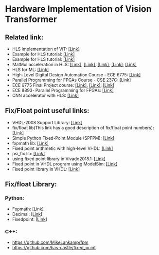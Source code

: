 # Hardware Implementation of Vision Transformer



## Related link:
* HLS implementation of ViT: [[Link]](https://github.com/sharc-lab/Edge-MoE)
* Example for HLS tutorial: [[Link]](https://github.com/Xilinx/Vitis-HLS-Introductory-Examples/tree/2023.2)
* Example for HLS tutorial: [[Link]](https://github.com/Xilinx/HLS)
* MatMul acceleration in HLS: [[Link]](https://github.com/twaclaw/matmult/tree/master), [[Link]](https://github.com/kaiiiz/hls-spmv/tree/main), [[Link]](https://github.com/jeonggunlee/HLS4Matmul/tree/main), [[Link]](https://github.com/wickedb/matmult_hls), [[Link]](https://github.com/highcloud100/matMul_HLS)
* HLS for ML: [[Link]](https://github.com/fastmachinelearning/hls4ml)
* High-Level Digital Design Automation Course - ECE 6775: [[Link]](https://www.csl.cornell.edu/courses/ece6775/)
* Parallel Programming for FPGAs Course - CSE 237C: [[Link]](http://kastner.ucsd.edu/ryan/cse237c/)
* ECE 6775 Final Project course: [[Link]](https://github.com/SteveZhugl/ECE6775FinalProjectTB/tree/main), [[Link]](https://github.com/Carl782051063/ECE6775projcet), [[Link]](https://github.com/hy592/6775-Final-Project)
* ECE 8893- Parallel Programming for FPGAs: [[Link]](https://sharclab.ece.gatech.edu/teaching/2022-spring-fpga/)
* CNN accelerator with HLS: [[Link]](https://github.com/racosa/cnn-accelerator/tree/master)


## Fix/Float point useful links:
* VHDL-2008 Support Library: [[Link]](https://github.com/FPHDL/fphdl)
* fix/float lib(This link has a good description of fix/float point numbers): [[Link]](https://github.com/enclustra/en_cl_fix)
* Simple Python Fixed-Point Module (SPFPM): [[Link]](https://github.com/rwpenney/spfpm)
* fxpmath lib: [[Link]](https://github.com/francof2a/fxpmath?tab=readme-ov-file)
* Fixed point arithmetic with high-level VHDL: [[Link]](https://hardwaredescriptions.com/elementor-fixed-point-arithmetic-in-synthesizable-vhdl/)
* psi_fix lib: [[Link]](https://github.com/paulscherrerinstitute/psi_fix)
* using fixed point library in Vivado2018.1: [[Link]](https://support.xilinx.com/s/question/0D52E00006hphsqSAA/using-fixed-point-library-in-vivado20181?language=en_US)
* Fixed point in VHDL program using ModelSim: [[Link]](https://support.xilinx.com/s/question/0D52E00006hpLf8SAE/fixed-point-in-vhdl-program-using-modelsim?language=en_US)
* Fixed point library in VHDL: [[Link]](https://community.intel.com/t5/Intel-Quartus-Prime-Software/Fixed-point-library-in-VHDL/td-p/122026)
  

## Fix/float Library:

### Python:
* Fxpmath: [[Link]](https://francof2a.github.io/fxpmath/docs/quick_start)
* Decimal: [[Link]](https://docs.python.org/3/library/decimal.html)
* Fixedpoint: [[Link]](https://fixedpoint.readthedocs.io/en/latest/basics.html)
### C++:
* https://github.com/MikeLankamp/fpm
* https://github.com/has-castle/fixed_point
  
